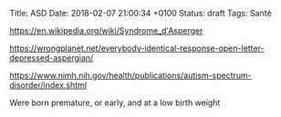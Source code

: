 Title:  ASD
Date:   2018-02-07 21:00:34 +0100
Status: draft
Tags: Santé


<https://en.wikipedia.org/wiki/Syndrome_d'Asperger>

<https://wrongplanet.net/everybody-identical-response-open-letter-depressed-aspergian/>

<https://www.nimh.nih.gov/health/publications/autism-spectrum-disorder/index.shtml>

Were born premature, or early, and at a low birth weight
